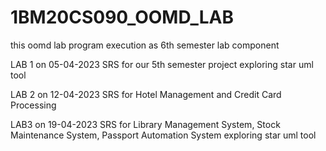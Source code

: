 # 1BM20CS090_OOMD_LAB
this oomd lab program execution as 6th semester lab component


LAB 1 on 05-04-2023 
SRS for our 5th semester project 
exploring star uml tool


LAB 2 on 12-04-2023
SRS for Hotel Management and Credit Card Processing


LAB3 on 19-04-2023
SRS for Library Management System, Stock Maintenance System, Passport Automation System
exploring star uml tool

